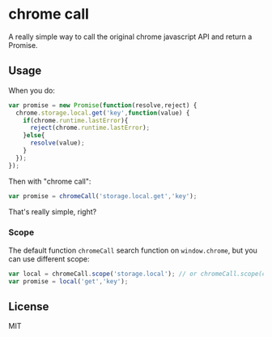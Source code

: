 # chrome call

A really simple way to call the original chrome javascript API and return a Promise.

## Usage

When you do:

```js
var promise = new Promise(function(resolve,reject) {
  chrome.storage.local.get('key',function(value) {
    if(chrome.runtime.lastError){
      reject(chrome.runtime.lastError);
    }else{
      resolve(value);
    }
  });
});
```

Then with "chrome call":

```js
var promise = chromeCall('storage.local.get','key');
```

That's really simple, right?

### Scope

The default function `chromeCall` search function on `window.chrome`, but you can use different scope:

```js
var local = chromeCall.scope('storage.local'); // or chromeCall.scope(chrome.storage.local)
var promise = local('get','key');
```

## License

MIT
